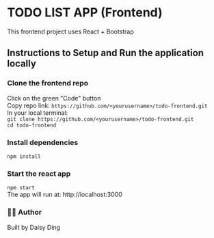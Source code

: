 # TODO LIST APP (Frontend)

This frontend project uses React + Bootstrap

## Instructions to Setup and Run the application locally

### Clone the frontend repo

Click on the green "Code" button <br>
Copy repo link: `https://github.com/<yourusername>/todo-frontend.git` <br>
In your local terminal: <br>
`git clone https://github.com/<yourusername>/todo-frontend.git` <br>
`cd todo-frontend`

### Install dependencies

`npm install`

### Start the react app

`npm start` <br>
The app will run at: http://localhost:3000

### 👩‍💻 Author

Built by Daisy Ding

